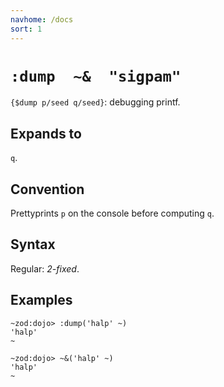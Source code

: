 ```yaml
---
navhome: /docs
sort: 1
---
```


# `:dump  ~&  "sigpam"`

`{$dump p/seed q/seed}`: debugging printf.

## Expands to

`q`.

## Convention

Prettyprints `p` on the console before computing `q`. 

## Syntax

Regular: *2-fixed*.

## Examples

```
~zod:dojo> :dump('halp' ~)
'halp'
~
```

```
~zod:dojo> ~&('halp' ~)
'halp'
~
```
